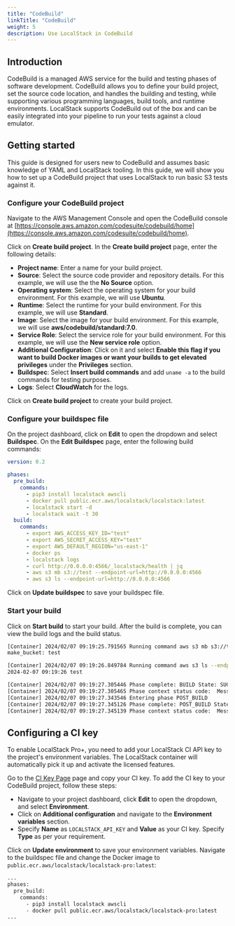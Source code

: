 ```yaml
---
title: "CodeBuild"
linkTitle: "CodeBuild"
weight: 5
description: Use LocalStack in CodeBuild
---
```


## Introduction

CodeBuild is a managed AWS service for the build and testing phases of software development. CodeBuild allows you to define your build project, set the source code location, and handles the building and testing, while supporting various programming languages, build tools, and runtime environments. LocalStack supports CodeBuild out of the box and can be easily integrated into your pipeline to run your tests against a cloud emulator.

## Getting started

This guide is designed for users new to CodeBuild and assumes basic knowledge of YAML and LocalStack tooling. In this guide, we will show you how to set up a CodeBuild project that uses LocalStack to run basic S3 tests against it.

### Configure your CodeBuild project

Navigate to the AWS Management Console and open the CodeBuild console at [https://console.aws.amazon.com/codesuite/codebuild/home](https://console.aws.amazon.com/codesuite/codebuild/home).

Click on **Create build project**. In the **Create build project** page, enter the following details:

- **Project name**: Enter a name for your build project.
- **Source**: Select the source code provider and repository details. For this example, we will use the the **No Source** option.
- **Operating system**: Select the operating system for your build environment. For this example, we will use **Ubuntu**.
- **Runtime**: Select the runtime for your build environment. For this example, we will use **Standard**.
- **Image**: Select the image for your build environment. For this example, we will use **aws/codebuild/standard:7.0**.
- **Service Role**: Select the service role for your build environment. For this example, we will use the **New service role** option.
- **Additional Configuration**: Click on it and select **Enable this flag if you want to build Docker images or want your builds to get elevated privileges** under the **Privileges** section.
- **Buildspec**: Select **Insert build commands** and add `uname -a` to the build commands for testing purposes.
- **Logs**: Select **CloudWatch** for the logs.

Click on **Create build project** to create your build project.

### Configure your buildspec file

On the project dashboard, click on **Edit** to open the dropdown and select **Buildspec**. On the **Edit Buildspec** page, enter the following build commands:

```yml
version: 0.2

phases:
  pre_build:
    commands:
      - pip3 install localstack awscli
      - docker pull public.ecr.aws/localstack/localstack:latest	
      - localstack start -d
      - localstack wait -t 30
  build:
    commands:
      - export AWS_ACCESS_KEY_ID="test"
      - export AWS_SECRET_ACCESS_KEY="test"
      - export AWS_DEFAULT_REGION="us-east-1"
      - docker ps
      - localstack logs
      - curl http://0.0.0.0:4566/_localstack/health | jq
      - aws s3 mb s3://test --endpoint-url=http://0.0.0.0:4566
      - aws s3 ls --endpoint-url=http://0.0.0.0:4566
```

Click on **Update buildspec** to save your buildspec file.

### Start your build

Click on **Start build** to start your build. After the build is complete, you can view the build logs and the build status.

```bash
[Container] 2024/02/07 09:19:25.791565 Running command aws s3 mb s3://test --endpoint-url=http://0.0.0.0:4566
make_bucket: test

[Container] 2024/02/07 09:19:26.849784 Running command aws s3 ls --endpoint-url=http://0.0.0.0:4566
2024-02-07 09:19:26 test

[Container] 2024/02/07 09:19:27.305446 Phase complete: BUILD State: SUCCEEDED
[Container] 2024/02/07 09:19:27.305465 Phase context status code:  Message: 
[Container] 2024/02/07 09:19:27.343546 Entering phase POST_BUILD
[Container] 2024/02/07 09:19:27.345126 Phase complete: POST_BUILD State: SUCCEEDED
[Container] 2024/02/07 09:19:27.345139 Phase context status code:  Message: 
```

## Configuring a CI key

To enable LocalStack Pro+, you need to add your LocalStack CI API key to the project's environment variables. The LocalStack container will automatically pick it up and activate the licensed features.

Go to the [CI Key Page](https://app.localstack.cloud/workspace/ci-keys) page and copy your CI key. To add the CI key to your CodeBuild project, follow these steps:

- Navigate to your project dashboard, click **Edit** to open the dropdown, and select **Environment**.
- Click on **Additional configuration** and navigate to the **Environment variables** section.
- Specify **Name** as `LOCALSTACK_API_KEY` and **Value** as your CI key. Specify **Type** as per your requirement.

Click on **Update environment** to save your environment variables. Navigate to the buildspec file and change the Docker image to `public.ecr.aws/localstack/localstack-pro:latest`:

```bash
...
phases:
  pre_build:
    commands:
      - pip3 install localstack awscli
      - docker pull public.ecr.aws/localstack/localstack-pro:latest	
...
```
